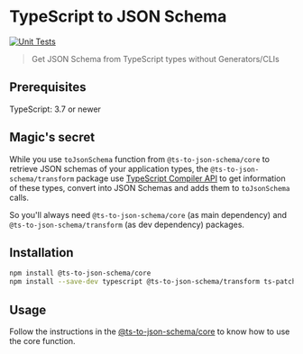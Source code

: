 # TypeScript to JSON Schema

[![Unit Tests](https://github.com/pedromdev/ts-to-json-schema/actions/workflows/tests.yml/badge.svg)](https://github.com/pedromdev/ts-to-json-schema/actions/workflows/tests.yml)

> Get JSON Schema from TypeScript types without Generators/CLIs

## Prerequisites

TypeScript: 3.7 or newer

## Magic's secret

While you use `toJsonSchema` function from `@ts-to-json-schema/core` to retrieve JSON schemas of your application types, the `@ts-to-json-schema/transform` package
use [TypeScript Compiler API](https://github.com/Microsoft/TypeScript/wiki/Using-the-Compiler-API) to get information of these types, convert into JSON Schemas and
adds them to `toJsonSchema` calls.

So you'll always need `@ts-to-json-schema/core` (as main dependency) and `@ts-to-json-schema/transform` (as dev dependency) packages.

## Installation

```bash
npm install @ts-to-json-schema/core
npm install --save-dev typescript @ts-to-json-schema/transform ts-patch
```

## Usage

Follow the instructions in the [@ts-to-json-schema/core](/packages/core/README.md) to know how to use the core function.
